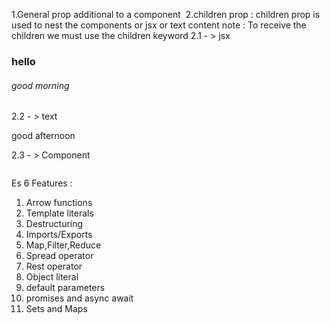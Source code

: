 1.General prop additional to a component <Image source={} alternateText={} />
2.children prop : children prop is used to nest the components or jsx or text content
note : To receive the children we must use the children keyword
2.1 - > jsx
<Image>

<h3>hello </h3>
<h6>good morning </h6>

</Image>
2.2 - > text
<Image>

good afternoon

</Image>

2.3 - > Component

<Image>
<heading/>

</Image>

Es 6 Features :

1. Arrow functions
2. Template literals
3. Destructuring
4. Imports/Exports
5. Map,Filter,Reduce
6. Spread operator
7. Rest operator
8. Object literal
9. default parameters
10. promises and async await
11. Sets and Maps
